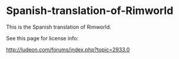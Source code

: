 Spanish-translation-of-Rimworld
===============================

This is the Spanish translation of Rimworld.

See this page for license info:

http://ludeon.com/forums/index.php?topic=2933.0
